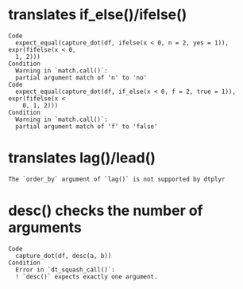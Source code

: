 # translates if_else()/ifelse()

    Code
      expect_equal(capture_dot(df, ifelse(x < 0, n = 2, yes = 1)), expr(fifelse(x < 0,
      1, 2)))
    Condition
      Warning in `match.call()`:
      partial argument match of 'n' to 'no'
    Code
      expect_equal(capture_dot(df, if_else(x < 0, f = 2, true = 1)), expr(fifelse(x <
        0, 1, 2)))
    Condition
      Warning in `match.call()`:
      partial argument match of 'f' to 'false'

# translates lag()/lead()

    The `order_by` argument of `lag()` is not supported by dtplyr

# desc() checks the number of arguments

    Code
      capture_dot(df, desc(a, b))
    Condition
      Error in `dt_squash_call()`:
      ! `desc()` expects exactly one argument.

